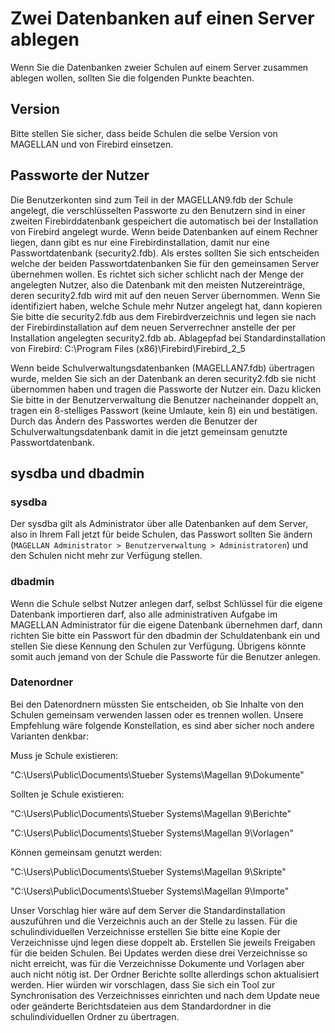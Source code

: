 # Zwei Datenbanken auf einen Server ablegen

Wenn Sie die Datenbanken zweier Schulen auf einem Server zusammen ablegen wollen, sollten Sie die folgenden Punkte beachten.

## Version

Bitte stellen Sie sicher, dass beide Schulen die selbe Version von MAGELLAN und von Firebird einsetzen.

## Passworte der Nutzer

Die Benutzerkonten sind zum Teil in der MAGELLAN9.fdb der Schule angelegt, die verschlüsselten Passworte zu den Benutzern sind in einer zweiten Firebirddatenbank gespeichert die automatisch bei der Installation von Firebird angelegt wurde.  Wenn beide Datenbanken auf einem Rechner liegen, dann gibt es nur eine Firebirdinstallation, damit nur eine Passwortdatenbank (security2.fdb). Als erstes sollten Sie sich entscheiden welche der beiden Passwortdatenbanken Sie für den gemeinsamen Server übernehmen wollen. Es richtet sich sicher schlicht nach der Menge der angelegten Nutzer, also die Datenbank mit den meisten Nutzereinträge, deren security2.fdb wird mit auf den neuen Server übernommen. Wenn Sie identifiziert haben, welche Schule mehr Nutzer angelegt hat, dann kopieren Sie bitte die security2.fdb aus dem Firebirdverzeichnis und legen sie nach der Firebirdinstallation auf dem neuen Serverrechner anstelle der per Installation angelegten security2.fdb ab.
Ablagepfad bei Standardinstallation von Firebird: C:\Program Files (x86)\Firebird\Firebird_2_5

Wenn beide Schulverwaltungsdatenbanken (MAGELLAN7.fdb) übertragen wurde, melden Sie sich an der Datenbank an deren security2.fdb sie nicht übernommen haben und tragen die Passworte der Nutzer ein. Dazu klicken Sie bitte in der Benutzerverwaltung die Benutzer nacheinander doppelt an, tragen ein 8-stelliges Passwort (keine Umlaute, kein ß) ein und bestätigen. Durch das Ändern des Passwortes werden die Benutzer der Schulverwaltungsdatenbank damit in die jetzt gemeinsam genutzte Passwortdatenbank.

## sysdba und dbadmin

### sysdba

Der sysdba gilt als Administrator über alle Datenbanken auf dem Server, also in Ihrem Fall jetzt für beide Schulen, das Passwort sollten Sie ändern (`MAGELLAN Administrator > Benutzerverwaltung > Administratoren`) und den Schulen nicht mehr zur Verfügung stellen.

### dbadmin

Wenn die Schule selbst Nutzer anlegen darf, selbst Schlüssel für die eigene Datenbank importieren darf, also alle administrativen Aufgabe im MAGELLAN Administrator für die eigene Datenbank übernehmen darf, dann richten Sie bitte ein Passwort für den dbadmin der Schuldatenbank ein und stellen Sie diese Kennung den Schulen zur Verfügung.
Übrigens könnte somit auch jemand von der Schule die Passworte für die Benutzer anlegen.

### Datenordner

Bei den Datenordnern müssten Sie entscheiden, ob Sie Inhalte von den Schulen gemeinsam verwenden lassen oder es trennen wollen.
Unsere Empfehlung wäre folgende Konstellation, es sind aber sicher noch andere Varianten denkbar:

Muss je Schule existieren:

"C:\Users\Public\Documents\Stueber Systems\Magellan 9\Dokumente"

Sollten je Schule existieren:

"C:\Users\Public\Documents\Stueber Systems\Magellan 9\Berichte"

"C:\Users\Public\Documents\Stueber Systems\Magellan 9\Vorlagen"

Können gemeinsam genutzt werden:

"C:\Users\Public\Documents\Stueber Systems\Magellan 9\Skripte"

"C:\Users\Public\Documents\Stueber Systems\Magellan 9\Importe"

Unser Vorschlag hier wäre auf dem Server die Standardinstallation auszuführen und die Verzeichnis auch an der Stelle zu lassen. Für die schulindividuellen Verzeichnisse erstellen Sie bitte eine Kopie der Verzeichnisse ujnd legen diese doppelt ab. Erstellen Sie jeweils Freigaben für die beiden Schulen.
Bei Updates werden diese drei Verzeichnisse so nicht erreicht, was für die Verzeichnisse Dokumente und Vorlagen aber auch nicht nötig ist. Der Ordner Berichte sollte allerdings schon aktualisiert werden. Hier würden wir vorschlagen, dass Sie sich ein Tool zur Synchronisation des Verzeichnisses einrichten und nach dem Update neue oder geänderte Berichtsdateien aus dem Standardordner in die schulindividuellen Ordner zu übertragen.